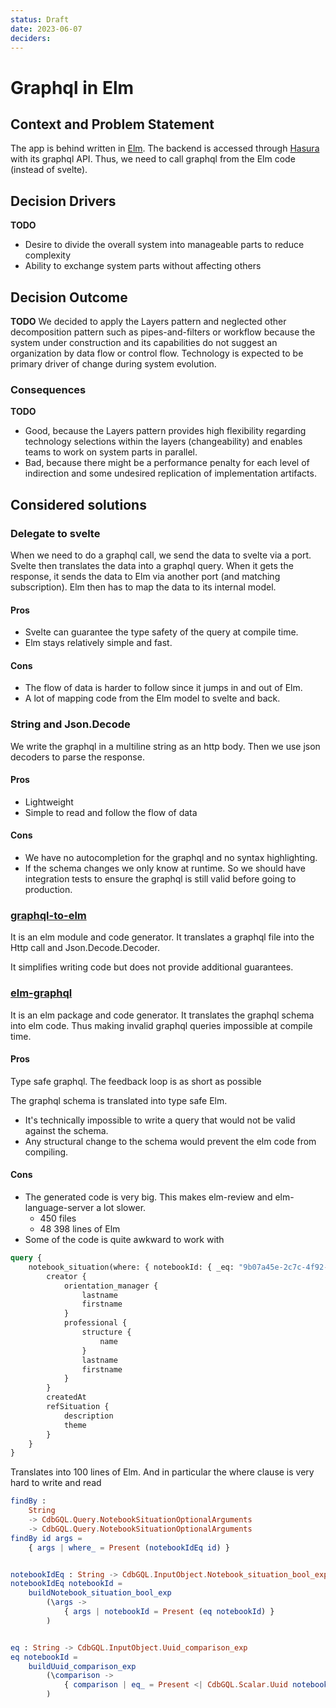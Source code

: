 ```yaml
---
status: Draft
date: 2023-06-07
deciders:
---
```


# Graphql in Elm

## Context and Problem Statement

The app is behind written in [Elm](https://elm-lang.org). The backend is accessed through [Hasura](https://hasura.io) with its graphql API.
Thus, we need to call graphql from the Elm code (instead of svelte).

## Decision Drivers

**TODO**

- Desire to divide the overall system into manageable parts to reduce complexity
- Ability to exchange system parts without affecting others

## Decision Outcome

**TODO**
We decided to apply the Layers pattern and neglected other decomposition pattern such as pipes-and-filters or workflow because the system under construction and its capabilities do not suggest an organization by data flow or control flow. Technology is expected to be primary driver of change during system evolution.

### Consequences

**TODO**

- Good, because the Layers pattern provides high flexibility regarding technology selections within the layers (changeability) and enables teams to work on system parts in parallel.
- Bad, because there might be a performance penalty for each level of indirection and some undesired replication of implementation artifacts.

## Considered solutions

### Delegate to svelte

When we need to do a graphql call, we send the data to svelte via a port. Svelte then translates the data into a graphql query. When it gets the response, it sends the data to Elm via another port (and matching subscription). Elm then has to map the data to its internal model.

#### Pros

- Svelte can guarantee the type safety of the query at compile time.
- Elm stays relatively simple and fast.

#### Cons

- The flow of data is harder to follow since it jumps in and out of Elm.
- A lot of mapping code from the Elm model to svelte and back.

### String and Json.Decode

We write the graphql in a multiline string as an http body. Then we use json decoders to parse the response.

#### Pros

- Lightweight
- Simple to read and follow the flow of data

#### Cons

- We have no autocompletion for the graphql and no syntax highlighting.
- If the schema changes we only know at runtime. So we should have integration tests to ensure the graphql is still valid before going to production.

### [graphql-to-elm](https://package.elm-lang.org/packages/harmboschloo/graphql-to-elm/latest/)

It is an elm module and code generator. It translates a graphql file into the Http call and Json.Decode.Decoder.

It simplifies writing code but does not provide additional guarantees.

### [elm-graphql](https://package.elm-lang.org/packages/dillonkearns/elm-graphql/latest/)

It is an elm package and code generator.
It translates the graphql schema into elm code. Thus making invalid graphql queries impossible at compile time.

#### Pros

Type safe graphql. The feedback loop is as short as possible

The graphql schema is translated into type safe Elm.

- It's technically impossible to write a query that would not be valid against the schema.
- Any structural change to the schema would prevent the elm code from compiling.

#### Cons

- The generated code is very big. This makes elm-review and elm-language-server a lot slower.
  - 450 files
  - 48 398 lines of Elm
- Some of the code is quite awkward to work with

```graphql
query {
	notebook_situation(where: { notebookId: { _eq: "9b07a45e-2c7c-4f92-ae6b-bc2f5a3c9a7d" } }) {
		creator {
			orientation_manager {
				lastname
				firstname
			}
			professional {
				structure {
					name
				}
				lastname
				firstname
			}
		}
		createdAt
		refSituation {
			description
			theme
		}
	}
}
```

Translates into 100 lines of Elm. And in particular the where clause is very hard to write and read

```elm
findBy :
    String
    -> CdbGQL.Query.NotebookSituationOptionalArguments
    -> CdbGQL.Query.NotebookSituationOptionalArguments
findBy id args =
    { args | where_ = Present (notebookIdEq id) }


notebookIdEq : String -> CdbGQL.InputObject.Notebook_situation_bool_exp
notebookIdEq notebookId =
    buildNotebook_situation_bool_exp
        (\args ->
            { args | notebookId = Present (eq notebookId) }
        )


eq : String -> CdbGQL.InputObject.Uuid_comparison_exp
eq notebookId =
    buildUuid_comparison_exp
        (\comparison ->
            { comparison | eq_ = Present <| CdbGQL.Scalar.Uuid notebookId }
        )

```
